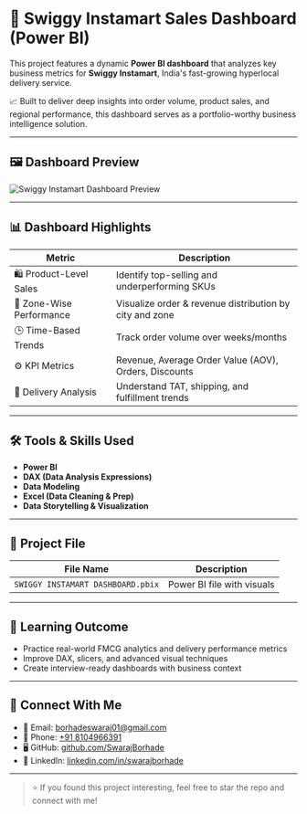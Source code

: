 # 🛒 Swiggy Instamart Sales Dashboard (Power BI)

This project features a dynamic **Power BI dashboard** that analyzes key business metrics for **Swiggy Instamart**, India's fast-growing hyperlocal delivery service.

📈 Built to deliver deep insights into order volume, product sales, and regional performance, this dashboard serves as a portfolio-worthy business intelligence solution.

---

## 🖼️ Dashboard Preview

![Swiggy Instamart Dashboard Preview](<img width="1015" height="588" alt="Screenshot 2025-08-03 234544" src="https://github.com/user-attachments/assets/0f6977e4-399b-4555-85b1-b4b4abeb5766" />
)

---

## 📊 Dashboard Highlights

| Metric | Description |
|--------|-------------|
| 🛍️ Product-Level Sales | Identify top-selling and underperforming SKUs |
| 📍 Zone-Wise Performance | Visualize order & revenue distribution by city and zone |
| 🕒 Time-Based Trends | Track order volume over weeks/months |
| ⚙️ KPI Metrics | Revenue, Average Order Value (AOV), Orders, Discounts |
| 🚚 Delivery Analysis | Understand TAT, shipping, and fulfillment trends |

---

## 🛠 Tools & Skills Used

- **Power BI**
- **DAX (Data Analysis Expressions)**
- **Data Modeling**
- **Excel (Data Cleaning & Prep)**
- **Data Storytelling & Visualization**

---

## 📁 Project File

| File Name                            | Description                  |
|-------------------------------------|------------------------------|
| `SWIGGY INSTAMART DASHBOARD.pbix`   | Power BI file with visuals   |

---

## 🧠 Learning Outcome

- Practice real-world FMCG analytics and delivery performance metrics
- Improve DAX, slicers, and advanced visual techniques
- Create interview-ready dashboards with business context

---

## 🔗 Connect With Me

- 📧 Email: borhadeswaraj01@gmail.com  
- 📱 Phone: [+91 8104966391](tel:+918104966391)  
- 🖥️ GitHub: [github.com/SwarajBorhade](https://github.com/SwarajBorhade)  
- 💼 LinkedIn: [linkedin.com/in/swarajborhade](https://www.linkedin.com/in/swarajborhade)

---

> ⭐ If you found this project interesting, feel free to star the repo and connect with me!
